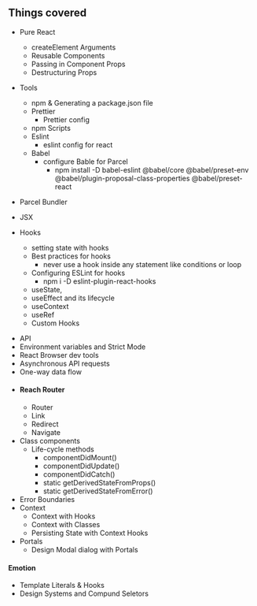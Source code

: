 ## Things covered

- Pure React

  - createElement Arguments
  - Reusable Components
  - Passing in Component Props
  - Destructuring Props

- Tools

  - npm & Generating a package.json file
  - Prettier
    - Prettier config
  - npm Scripts
  - Eslint
    - eslint config for react
  - Babel
    - configure Bable for Parcel
      - npm install -D babel-eslint @babel/core @babel/preset-env @babel/plugin-proposal-class-properties @babel/preset-react

* Parcel Bundler
* JSX
* Hooks

  - setting state with hooks
  - Best practices for hooks
    - never use a hook inside any statement like conditions or loop
  - Configuring ESLint for hooks
    - npm i -D eslint-plugin-react-hooks
  - useState,
  - useEffect and its lifecycle
  - useContext
  - useRef
  - Custom Hooks

- API
- Environment variables and Strict Mode
- React Browser dev tools
- Asynchronous API requests
- One-way data flow
- #### Reach Router
  - Router
  - Link
  - Redirect
  - Navigate
- Class components
  - Life-cycle methods
    - componentDidMount()
    - componentDidUpdate()
    - componentDidCatch()
    - static getDerivedStateFromProps()
    - static getDerivedStateFromError()
- Error Boundaries
- Context
  - Context with Hooks
  - Context with Classes
  - Persisting State with Context Hooks
- Portals
  - Design Modal dialog with Portals

#### Emotion

  - Template Literals & Hooks
  - Design Systems and Compund Seletors

